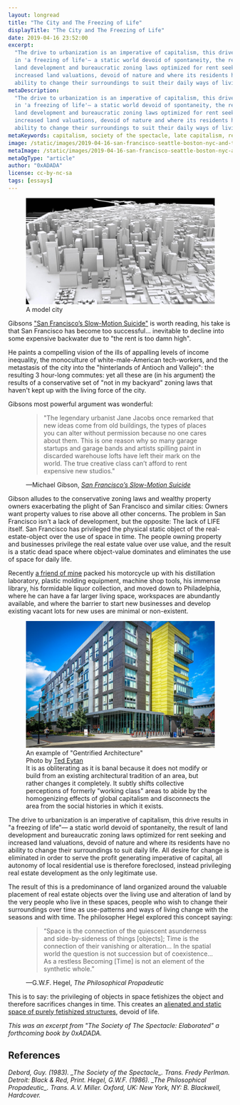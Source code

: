 ```yaml
---
layout: longread
title: "The City and The Freezing of Life"
displayTitle: "The City and The Freezing of Life"
date: 2019-04-16 23:52:00
excerpt:
  "The drive to urbanization is an imperative of capitalism, this drive results
  in 'a freezing of life'— a static world devoid of spontaneity, the result of
  land development and bureaucratic zoning laws optimized for rent seeking and
  increased land valuations, devoid of nature and where its residents have no
  ability to change their surroundings to suit their daily ways of living"
metaDescription:
  "The drive to urbanization is an imperative of capitalism, this drive results
  in 'a freezing of life'— a static world devoid of spontaneity, the result of
  land development and bureaucratic zoning laws optimized for rent seeking and
  increased land valuations, devoid of nature and where its residents have no
  ability to change their surroundings to suit their daily ways of living"
metaKeywords: capitalism, society of the spectacle, late capitalism, real estate
image: /static/images/2019-04-16-san-francisco-seattle-boston-nyc-and-the-freezing-of-life.jpg
metaImage: /static/images/2019-04-16-san-francisco-seattle-boston-nyc-and-the-freezing-of-life.jpg
metaOgType: "article"
author: "0xADADA"
license: cc-by-nc-sa
tags: [essays]
---
```


<figure>
  <img src="/static/images/2019-04-16-san-francisco-seattle-boston-nyc-and-the-freezing-of-life.jpg" alt="A model city" title="A model city">
  <figcaption>A model city</figcaption>
</figure>

Gibsons
["San Francisco’s Slow-Motion Suicide"](https://www.nationalreview.com/2019/04/san-francisco-decline-failed-government-policies/)
is worth reading, his take is that San Francisco has become too successful...
inevitable to decline into some expensive backwater due to "the rent is too damn
high".

He paints a compelling vision of the ills of appalling levels of income
inequality, the monoculture of white-male-American tech-workers, and the
metastasis of the city into the "hinterlands of Antioch and Vallejo": the
resulting 3 hour-long commutes: yet all these are (in his argument) the results
of a conservative set of "not in my backyard" zoning laws that haven't kept up
with the living force of the city.

Gibsons most powerful argument was wonderful:

<figure class="quote">
  <blockquote cite="https://www.nationalreview.com/2019/04/san-francisco-decline-failed-government-policies/">
    "The legendary urbanist Jane Jacobs once remarked that new ideas come from 
    old buildings, the types of places you can alter without permission because 
    no one cares about them. This is one reason why so many garage startups and 
    garage bands and artists spilling paint in discarded warehouse lofts have 
    left their mark on the world. The true creative class can’t afford to 
    rent expensive new studios."
  </blockquote>
  <figcaption>
    &mdash;Michael Gibson,
    <cite>
      <a href="https://www.nationalreview.com/2019/04/san-francisco-decline-failed-government-policies/" rel="external">
        San Francisco’s Slow-Motion Suicide</a>
    </cite>
  </figcaption>
</figure>

Gibson alludes to the conservative zoning laws and wealthy property owners
exacerbating the plight of San Francisco and similar cities: Owners want
property values to rise above all other concerns. The problem in San Francisco
isn't a lack of development, but the opposite: The lack of LIFE itself. San
Francisco has privileged the physical static object of the real-estate-object
over the use of space in time. The people owning property and businesses
privilege the real estate value over use value, and the result is a static dead
space where object-value dominates and eliminates the use of space for daily
life.

Recently [a friend of mine](https://twitter.com/b_apothecary) packed his
motorcycle up with his distillation laboratory, plastic molding equipment,
machine shop tools, his immense library, his formidable liquor collection, and
moved down to Philadelphia, where he can have a far larger living space,
workspaces are abundantly available, and where the barrier to start new
businesses and develop existing vacant lots for new uses are minimal or
non-existent.

<figure>
  <img src="/static/images/2019-04-16-gentrification.jpg" alt="Gentrified Architecture" title="Gentrified Architecture">
  <figcaption>
    An example of "Gentrified Architecture" 
    <br>
    Photo by <a href="https://commons.wikimedia.org/wiki/File:Gentrified_architecture_in_Shaw_Neighborhood,_Washington,_DC_USA.jpg">Ted Eytan</a> 
    <br>
    It is as obliterating as it is banal because
    it does not modify or build from an existing architectural tradition of an area,
    but rather changes it completely. It subtly shifts collective perceptions of
    formerly "working class" areas to abide by the homogenizing effects of global
    capitalism and disconnects the area from the social histories in which it
    exists.
  </figcaption>
</figure>

The drive to urbanization is an imperative of capitalism, this drive results in
"a freezing of life"— a static world devoid of spontaneity, the result of land
development and bureaucratic zoning laws optimized for rent seeking and
increased land valuations, devoid of nature and where its residents have no
ability to change their surroundings to suit daily life. All desire for change
is eliminated in order to serve the profit generating imperative of capital, all
autonomy of local residential use is therefore foreclosed, instead privileging
real estate development as the only legitimate use.

The result of this is a predominance of land organized around the valuable
placement of real estate objects over the living use and alteration of land by
the very people who live in these spaces, people who wish to change their
surroundings over time as use-patterns and ways of living change with the
seasons and with time. The philosopher Hegel explored this concept saying:

<figure class="quote">
  <blockquote cite="https://www.nationalreview.com/2019/04/san-francisco-decline-failed-government-policies/">
    “Space is the connection of the quiescent asunderness and side-by-sideness of
    things [objects]; Time is the connection of their vanishing or alteration...
    In the spatial world the question is not succession but of coexistence... As a
    restless Becoming [Time] is not an element of the synthetic whole.”
  </blockquote>
  <figcaption>
    &mdash;G.W.F. Hegel,
    <cite>The Philosophical Propadeutic</cite>
  </figcaption>
</figure>

This is to say: the privileging of objects in space fetishizes the object and
therefore sacrifices changes in time. This creates an
[alienated and static space of purely fetishized structures](https://en.wikipedia.org/wiki/Gentrified_architecture),
devoid of life.

_This was an excerpt from "The Society of The Spectacle: Elaborated" a
forthcoming book by 0xADADA._

## References

<cite class="hanging-indent">
Debord, Guy. (1983). _The Society of the Spectacle_. Trans. Fredy Perlman.
Detroit: Black & Red, Print.

<cite class="hanging-indent">
Hegel, G.W.F. (1986). _The Philosophical Propadeutic_. Trans. A.V. Miller.
Oxford, UK: New York, NY: B. Blackwell, Hardcover.

<aside hidden>
  This was also posted to
  <a href="https://indieweb.xyz/en/socialtheory" class="u-syndication">/en/socialtheory</a>.
</aside>
